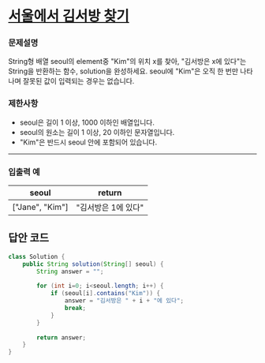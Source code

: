 # [서울에서 김서방 찾기](https://programmers.co.kr/learn/courses/30/lessons/12919)

### 문제설명
String형 배열 seoul의 element중 "Kim"의 위치 x를 찾아, "김서방은 x에 있다"는 String을 반환하는 함수, solution을 완성하세요. seoul에 "Kim"은 오직 한 번만 나타나며 잘못된 값이 입력되는 경우는 없습니다.

### 제한사항
+ seoul은 길이 1 이상, 1000 이하인 배열입니다.
+ seoul의 원소는 길이 1 이상, 20 이하인 문자열입니다.
+ "Kim"은 반드시 seoul 안에 포함되어 있습니다.

<hr>

### 입출력 예
|seoul|return|
|---|---|
|["Jane", "Kim"]|"김서방은 1에 있다"|

## 답안 코드
```java
class Solution {
    public String solution(String[] seoul) {
        String answer = "";
        
        for (int i=0; i<seoul.length; i++) {
            if (seoul[i].contains("Kim")) {
                answer = "김서방은 " + i + "에 있다";
                break;
            }
        }
        
        return answer;
    }
}
```
